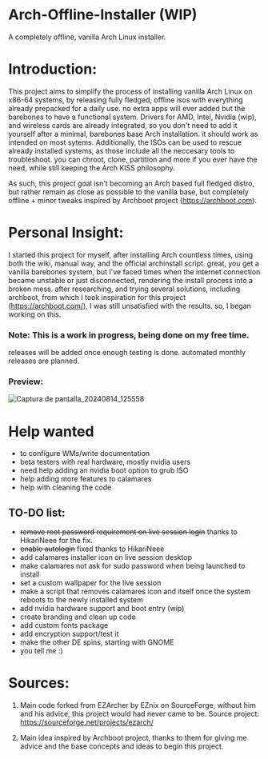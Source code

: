 # Arch-Offline-Installer (WIP)
A completely offline, vanilla Arch Linux installer.

# Introduction:

This project aims to simplify the process of installing vanilla Arch Linux on x86-64 systems, by releasing fully fledged, offline isos with everything already prepacked for a daily use. no extra apps will ever added but the barebones to have a functional system. Drivers for AMD, Intel, Nvidia (wip), and wireless cards are already integrated, so you don't need to add it yourself after a minimal, barebones base Arch installation. it should work as intended on most sytems.
Additionally, the ISOs can be used to rescue already installed systems, as those include all the neccesary tools to troubleshoot. you can chroot, clone, partition and more if you ever have the need, while still keeping the Arch KISS philosophy. 

As such, this project goal isn't becoming an Arch based full fledged distro, but rather remain as close as possible to the vanilla base, but completely offline + minor tweaks inspired by Archboot project (https://archboot.com).


# Personal Insight:
I started this project for myself, after installing Arch countless times, using both the wiki, manual way, and the official archinstall script. great, you get a vanilla barebones system, but I've faced times when the internet connection became unstable or just disconnected, rendering the install process into a broken mess. after researching, and trying several solutions, including archboot, from which I took inspiration for this project (https://archboot.com/), I was still unsatisfied with the results. so, I began working on this. 



### Note: This is a work in progress, being done on my free time.

releases will be added once enough testing is done.
automated monthly releases are planned.

### Preview: 

![Captura de pantalla_20240814_125558](https://github.com/user-attachments/assets/5669d358-5283-4b54-a552-45d2698eadbd)


# Help wanted
- to configure WMs/write documentation
- beta testers with real hardware, mostly nvidia users
- need help adding an nvidia boot option to grub ISO
- help adding more features to calamares
- help with cleaning the code

  
## TO-DO list:

- ~~remove root password requirement on live session login~~ thanks to HikariNeee for the fix.
- ~~enable autologin~~ fixed thanks to HikariNeee
- add calamares installer icon on live session desktop
- make calamares not ask for sudo password when being launched to install
- set a custom wallpaper for the live session
- make a script that removes calamares icon and itself once the system reboots to the newly installed system
- add nvidia hardware support and boot entry (wip)
- create branding and clean up code
- add custom fonts package
- add encryption support/test it
- make the other DE spins, starting with GNOME
- you tell me :)

# Sources:
1. Main code forked from EZArcher by EZnix on SourceForge, without him and his advice, this project would had never came to be.
Source project: https://sourceforge.net/projects/ezarch/

2. Main idea inspired by Archboot project, thanks to them for giving me advice and the base concepts and ideas to begin this project.

